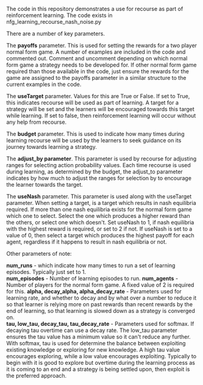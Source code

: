 The code in this repository demonstrates a use for recourse as part of reinforcement learning. The code exists in nfg_learning_recourse_nash_noise.py

There are a number of key parameters.

The <b>payoffs</b> parameter. This is used for setting the rewards for a two player normal form game. A number of examples are included in the code and commented out. Comment and uncomment depending on which normal form game a strategy needs to be developed for. If other normal form game required than those available in the code, just ensure the rewards for the game are assigned to the payoffs parameter in a similar structure to the current examples in the code.

The <b>useTarget</b> parameter. Values for this are True or False. If set to True, this indicates recourse will be used as part of learning. A target for a strategy will be set and the learners will be encouraged towards this target while learning. If set to false, then reinforcement learning will occur without any help from recourse.

The <b>budget</b> parameter. This is used to indicate how many times during learning recourse will be used by the learners to seek guidance on its journey towards learning a strategy. 

The <b>adjust_by parameter</b>. This parameter is used by recourse for adjusting ranges for selecting action probability values. Each time recourse is used during learning, as determined by the budget, the adjust_to parameter indicates by how much to adjust the ranges for selection by to encourage the learner towards the target.

The <b>useNash</b> parameter. This parameter is used along with the useTarget parameter. When setting a target, is a target which results in nash equilibria required. If more than one nash equilibria exists for the normal form game which one to select. Select the one which produces a higher reward than the others, or select one which doesn't. Set useNash to 1, if nash equilibria with the highest reward is required, or set to 2 if not. If useNash is set to a value of 0, then select a target which produces the highest payoff for each agent, regardless if it happens to result in nash equilibria or not.

Other parameters of note: 

<b>num_runs</b> - which indicate how many times to run a set of learning episodes. Typically just set to 1.  
<b>num_episodes</b> - Number of learning episodes to run.
<b>num_agents</b> - Number of players for the normal form game. A fixed value of 2 is required for this.
<b>alpha, decay_alpha, alpha_decay_rate</b> - Parameters used for learning rate, and whether to decay and by what over a number to reduce it so that learner is relying more on past rewards than recent rewards by the end of learning, so that learning is slowed down as a strategy is converged on.  
<b>tau, low_tau, decay_tau, tau_decay_rate</b> - Parameters used for softmax. If decaying tau overtime can use a decay rate. The low_tau parameter ensures the tau value has a minimum value so it can't reduce any further. With softmax, tau is used for determine the balance between exploiting existing knowledge or exploring for new knowledge. A high tau value encourages exploring, while a low value encourages exploiting. Typically to begin with it is good to explore but overtime during the learning process as it is coming to an end and a strategy is being settled upon, then exploit is the preferred approach.
